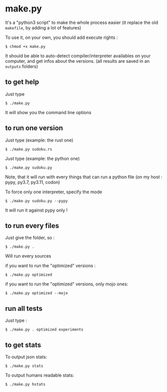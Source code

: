 # make.py

It's a "python3 script" to make the whole process easier (it replace the old `makefile`, by adding a lot of features)

To use it, on your own, you should add execute rights :

```
$ chmod +x make.py
```

It should be able to auto-detect compiler/interpreter availables on your computer, and get infos about the versions.
(all results are saved in an `outputs` folders)

## to get help

Just type

```
$ ./make.py
```

It will show you the command line options

## to run one version

Just type (example: the rust one)

```
$ ./make.py sudoku.rs
```

Just type (example: the python one)

```
$ ./make.py sudoku.py
```

Note, that it will run with every things that can run a python file (on my host : pypy, py3.7, py3.11, codon)

To force only one interpreter, specify the mode

```
$ ./make.py sudoku.py --pypy
```

It will run it against pypy only !

## to run every files

Just give the folder, so :

```
$ ./make.py .
```

Will run every sources

if you want to run the "optimized" versions :

```
$ ./make.py optimized
```

if you want to run the "optimized" versions, only mojo ones:

```
$ ./make.py optimized --mojo
```

## run all tests

Just type :
```
$ ./make.py . optimized experiments
```

## to get stats

To output json stats:
```
$ ./make.py stats
```

To output humans readable stats:
```
$ ./make.py hstats
```

